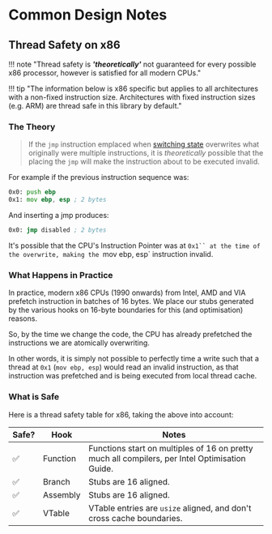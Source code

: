 # Common Design Notes

## Thread Safety on x86

!!! note "Thread safety is ***'theoretically'*** not guaranteed for every possible x86 processor, however is satisfied for all modern CPUs."

!!! tip "The information below is x86 specific but applies to all architectures with a non-fixed instruction size. Architectures with fixed instruction sizes (e.g. ARM) are thread safe in this library by default."

### The Theory

> If the `jmp` instruction emplaced when [switching state](./assembly-hooks/overview.md#switching-state) overwrites what originally
  were multiple instructions, it is *theoretically* possible that the placing the `jmp` will make the
  instruction about to be executed invalid.

For example if the previous instruction sequence was:

```asm
0x0: push ebp
0x1: mov ebp, esp ; 2 bytes
```

And inserting a jmp produces:

```asm
0x0: jmp disabled ; 2 bytes
```

It's possible that the CPU's Instruction Pointer was at `0x1`` at the time of the overwrite, making the
`mov ebp, esp` instruction invalid.

### What Happens in Practice

In practice, modern x86 CPUs (1990 onwards) from Intel, AMD and VIA prefetch instruction in batches 
of 16 bytes. We place our stubs generated by the various hooks on 16-byte boundaries for this 
(and optimisation) reasons.

So, by the time we change the code, the CPU has already prefetched the instructions we are atomically 
overwriting.

In other words, it is simply not possible to perfectly time a write such that a thread at `0x1` 
(`mov ebp, esp`) would read an invalid instruction, as that instruction was prefetched and is being 
executed from local thread cache.

### What is Safe

Here is a thread safety table for x86, taking the above into account:

| Safe? | Hook     | Notes                                                                                          |
| ----- | -------- | ---------------------------------------------------------------------------------------------- |
| ✅     | Function | Functions start on multiples of 16 on pretty much all compilers, per Intel Optimisation Guide. |
| ✅     | Branch   | Stubs are 16 aligned.                                                                          |
| ✅     | Assembly | Stubs are 16 aligned.                                                                          |
| ✅     | VTable   | VTable entries are `usize` aligned, and don't cross cache boundaries.                          |
